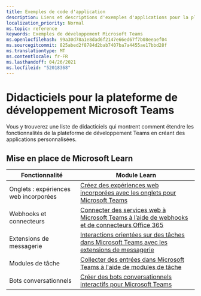 ```yaml
---
title: Exemples de code d'application
description: Liens et descriptions d'exemples d'applications pour la plateforme de développement Microsoft Teams
localization_priority: Normal
ms.topic: reference
keywords: Exemples de développement Microsoft Teams
ms.openlocfilehash: 99a30d78a1e8dad6f2147e66ed67f7b08eeaef04
ms.sourcegitcommit: 825abed2f8784d2bab7407ba7a4455ae17bbd28f
ms.translationtype: MT
ms.contentlocale: fr-FR
ms.lasthandoff: 04/26/2021
ms.locfileid: "52018368"
---
```

# <a name="tutorials-for-the-microsoft-teams-developer-platform"></a>Didacticiels pour la plateforme de développement Microsoft Teams

Vous y trouverez une liste de didacticiels qui montrent comment étendre les fonctionnalités de la plateforme de développement Teams en créant des applications personnalisées.

## <a name="getting-started-with-microsoft-learn"></a>Mise en place de Microsoft Learn

| **Fonctionnalité**| **Module Learn**|
|--------|-------------|
| Onglets : expériences web incorporées  |  [Créez des expériences web incorporées avec les onglets pour Microsoft Teams](https://docs.microsoft.com/learn/modules/embedded-web-experiences/) |
| Webhooks et connecteurs  |  [Connecter des services web à Microsoft Teams à l’aide de webhooks et de connecteurs Office 365](https://docs.microsoft.com/learn/modules/msteams-webhooks-connectors/) |
|Extensions de messagerie  | [Interactions orientées sur des tâches dans Microsoft Teams avec les extensions de messagerie](https://docs.microsoft.com/learn/modules/msteams-messaging-extensions/)  |
| Modules de tâche |  [Collecter des entrées dans Microsoft Teams à l'aide de modules de tâche](https://docs.microsoft.com/learn/modules/msteams-task-modules/) |
| Bots conversationnels  | [Créer des bots conversationnels interactifs pour Microsoft Teams](https://docs.microsoft.com/learn/modules/msteams-conversation-bots/)  |


